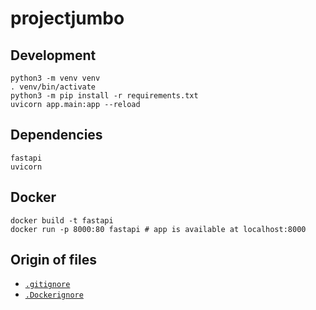 # projectjumbo

## Development

```
python3 -m venv venv
. venv/bin/activate
python3 -m pip install -r requirements.txt
uvicorn app.main:app --reload
```

## Dependencies

```
fastapi
uvicorn
```

## Docker

```
docker build -t fastapi
docker run -p 8000:80 fastapi # app is available at localhost:8000
```

## Origin of files

- [`.gitignore`](https://github.com/github/gitignore/blob/master/Python.gitignore)
- [`.Dockerignore`](https://github.com/GoogleCloudPlatform/getting-started-python/blob/main/optional-kubernetes-engine/.dockerignore)
